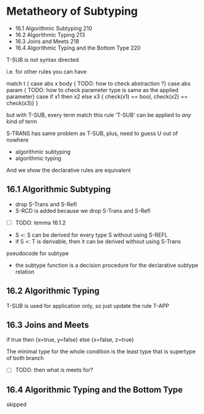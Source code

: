 # Metatheory of Subtyping

- 16.1 Algorithmic Subtyping 210
- 16.2 Algorithmic Typing 213
- 16.3 Joins and Meets 218
- 16.4 Algorithmic Typing and the Bottom Type 220

T-SUB is not syntax directed

i.e. for other rules you can have

match t {
  case abs x body { TODO: how to check abstraction ?}
  case abs param { TODO: how to check parameter type is same as the applied parameter}
  case if x1 then x2 else x3 { check(x1) == bool, check(x2) == check(x3)}
}

but with T-SUB, every term match this rule 'T-SUB' can be applied to *any* kind of term

S-TRANS has same problem as T-SUB, plus, need to guess U out of nowhere

- algorithmic subtyping
- algorithmic typing

And we show the declarative rules are equivalent  

## 16.1 Algorithmic Subtyping

- drop S-Trans and S-Refl
- S-RCD is added because we drop S-Trans and S-Refl

- [ ] TODO: lemma 16.1.2
- S <: S can be derived for every type S without using S-REFL
- if S <: T is derivable, then it can be derived without using S-Trans

pseudocode for subtype

- the subtype function is a decision procedure for the declarative subtype relation

## 16.2 Algorithmic Typing

T-SUB is used for application only, so just update the rule T-APP

## 16.3 Joins and Meets

if true then {x=true, y=false} else {x=false, z=true}

The minimal type for the whole condition is the least type that is supertype of both branch

- [ ] TODO: then what is meets for?

## 16.4 Algorithmic Typing and the Bottom Type

skipped
